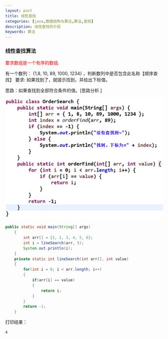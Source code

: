 ```yaml
---
layout: post
title: 线性查找
categories: [java,数据结构与算法,算法,查找]
description: 线性查找的介绍
keywords: 算法
---
```


### 线性查找算法

<font style="color:red">要求数组是一个有序的数组</font>.

有一个数列： {1,8, 10, 89, 1000, 1234} ，判断数列中是否包含此名称【顺序查找】  要求: 如果找到了，就提示找到，并给出下标值。  

思路：如果查找到全部符合条件的值。[思路分析.]

![](https://raw.githubusercontent.com/PigPigLetsGo/imeages/master/202309161902359.png)

```java
public static void main(String[] args)
    {
        int arr[] = {1, 2, 3, 4, 5, 6};
        int i = lineSearch(arr, 5);
        System.out.println(i);
    }
    private static int lineSearch(int arr[], int value)
    {
        for(int i = 0; i < arr.length; i++)
        {
            if(arr[i] == value)
            {
                return i;
            }
        }
        return -1;
    }
```

打印结果：

```
4
```
